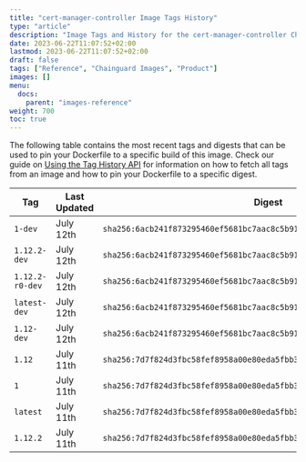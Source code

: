 ```yaml
---
title: "cert-manager-controller Image Tags History"
type: "article"
description: "Image Tags and History for the cert-manager-controller Chainguard Image"
date: 2023-06-22T11:07:52+02:00
lastmod: 2023-06-22T11:07:52+02:00
draft: false
tags: ["Reference", "Chainguard Images", "Product"]
images: []
menu:
  docs:
    parent: "images-reference"
weight: 700
toc: true
---
```


The following table contains the most recent tags and digests that can be used to pin your Dockerfile to a specific build of this image. Check our guide on [Using the Tag History API](/chainguard/chainguard-images/using-the-tag-history-api/) for information on how to fetch all tags from an image and how to pin your Dockerfile to a specific digest.

| Tag             | Last Updated | Digest                                                                    |
|-----------------|--------------|---------------------------------------------------------------------------|
| `1-dev`         | July 12th    | `sha256:6acb241f873295460ef5681bc7aac8c5b91eb4109b38c85b6fb046c9533aea0e` |
| `1.12.2-dev`    | July 12th    | `sha256:6acb241f873295460ef5681bc7aac8c5b91eb4109b38c85b6fb046c9533aea0e` |
| `1.12.2-r0-dev` | July 12th    | `sha256:6acb241f873295460ef5681bc7aac8c5b91eb4109b38c85b6fb046c9533aea0e` |
| `latest-dev`    | July 12th    | `sha256:6acb241f873295460ef5681bc7aac8c5b91eb4109b38c85b6fb046c9533aea0e` |
| `1.12-dev`      | July 12th    | `sha256:6acb241f873295460ef5681bc7aac8c5b91eb4109b38c85b6fb046c9533aea0e` |
| `1.12`          | July 11th    | `sha256:7d7f824d3fbc58fef8958a00e80eda5fbb359afe33990f87ce0deeb66a403790` |
| `1`             | July 11th    | `sha256:7d7f824d3fbc58fef8958a00e80eda5fbb359afe33990f87ce0deeb66a403790` |
| `latest`        | July 11th    | `sha256:7d7f824d3fbc58fef8958a00e80eda5fbb359afe33990f87ce0deeb66a403790` |
| `1.12.2`        | July 11th    | `sha256:7d7f824d3fbc58fef8958a00e80eda5fbb359afe33990f87ce0deeb66a403790` |
